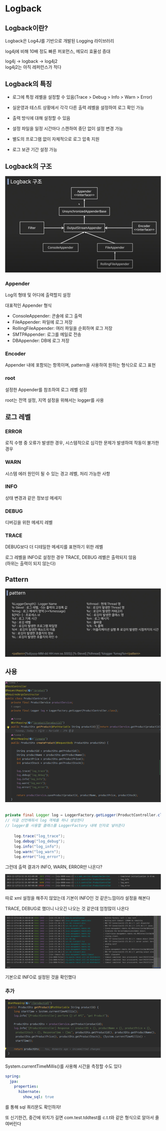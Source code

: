 # Logback

## Logback이란?

Logback은 Log4J를 기반으로 개발된 Logging 라이브러리

log4j에 비해 10배 정도 빠른 퍼포먼스, 메모리 효율성 증대

log4j -> logback -> log4j2</br>
log4j2는 아직 레퍼런스가 적다

## Logback의 특징

- 로그에 특정 레벨을 설정할 수 있음(Trace > Debug > Info > Warn > Error)

- 실운영과 테스트 상황에서 각각 다른 출력 레벨을 설정하여 로그 확인 가능

- 출력 방식에 대해 설정할 수 있음

- 설정 파일을 일정 시간마다 스캔하여 중단 없이 설정 변경 가능

- 별도의 프로그램 없이 자체적으로 로그 압축 지원

- 로그 보관 기간 설정 가능

## Logback의 구조

![Logback 구조](img/logback.png)

### Appender

Log의 형태 및 어디에 출력할지 설정

대표적인 Appender 형식

- ConsoleAppender: 콘솔에 로그 출력
- FileAppender: 파일에 로그 저장
- RollingFileAppender: 여러 파일을 순회하며 로그 저장
- SMTPAppender: 로그를 메일로 전송
- DBAppender: DB에 로그 저장

### Encoder

Appender 내에 포함되는 항목이며, pattern을 사용하여 원하는 형식으로 로그 표현

### root

설정한 Appender를 참조하여 로그 레벨 설정

root는 전역 설정, 지역 설정을 위해서는 logger를 사용

## 로그 레벨

### ERROR

로직 수행 중 오류가 발생한 경우, 시스템적으로 심각한 문제가 발생하여 작동이 불가한 경우

### WARN

시스템 에러 원인이 될 수 있는 경고 레벨, 처리 가능한 사항

### INFO

상태 변경과 같은 정보성 메세지

### DEBUG

디버깅을 위한 메세지 레벨

### TRACE

DEBUG보다 더 디테일한 메세지를 표현하기 위한 레벨

로그 레벨을 INFO로 설정한 경우 TRACE, DEBUG 레벨은 출력되지 않음</br>
(하위는 출력이 되지 않는다)

## Pattern

![pattern](img/pattern.png)

## 사용

![로거 사용](img/logger-use.png)

```java

private final Logger log = LoggerFactory.getLogger(ProductController.class);
// 이걸 선언해줘서 log 객체를 하나 생성한다
// logger를 사용할 클래스를 LoggerFactory 내에 인자로 넣어준다

    log.trace("log_trace");
    log.debug("log_debug");
    log.info("log_info");
    log.warn("log_warn");
    log.error("log_error");

```

그런데 출력 결과가 INFO, WARN, ERROR만 나온다?

![로그 출력 결과](img/logger-result.png)

따로 xml 설정을 해주지 않았는데 기본이 INFO인 것 같은느낌이라 설정을 해본다

TRACE, DEBUG로 했더니 나오긴 나오는 것 같은데 엄청많이 나온다

![trace 로깅](img/logger-trace.png)

기본으로 INFO로 설정된 것을 확인했다

### 추가

![로거 사용](img/logger-using.png)

System.currentTimeMillis()를 사용해 시간을 측정할 수도 있다

```yml
spring:
  jpa:
    properties:
      hibernate:
        show_sql: true
```

를 통해 sql 쿼리문도 확인하자!

또 신기한건, 중간에 위치가 길면 com.test.tddtest를 c.t.t와 같은 형식으로 알아서 줄여버린다
